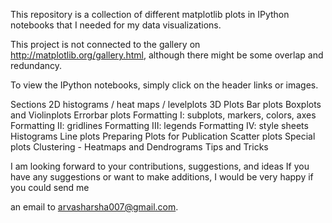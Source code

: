 This repository is a collection of different matplotlib plots in IPython notebooks that I needed for my data visualizations.

This project is not connected to the gallery on http://matplotlib.org/gallery.html, although there might be some overlap and redundancy.

To view the IPython notebooks, simply click on the header links or images.

Sections
2D histograms / heat maps / levelplots
3D Plots
Bar plots
Boxplots and Violinplots
Errorbar plots
Formatting I: subplots, markers, colors, axes
Formatting II: gridlines
Formatting III: legends
Formatting IV: style sheets
Histograms
Line plots
Preparing Plots for Publication
Scatter plots
Special plots
Clustering - Heatmaps and Dendrograms
Tips and Tricks


I am looking forward to your contributions, suggestions, and ideas
If you have any suggestions or want to make additions, I would be very happy if you could send me

an email to arvasharsha007@gmail.com.
